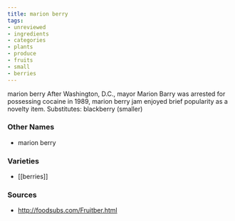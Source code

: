 ```yaml
---
title: marion berry
tags:
- unreviewed
- ingredients
- categories
- plants
- produce
- fruits
- small
- berries
---
```

marion berry After Washington, D.C., mayor Marion Barry was arrested for possessing cocaine in 1989, marion berry jam enjoyed brief popularity as a novelty item. Substitutes: blackberry (smaller)

### Other Names

* marion berry

### Varieties

* [[berries]]

### Sources
* http://foodsubs.com/Fruitber.html
